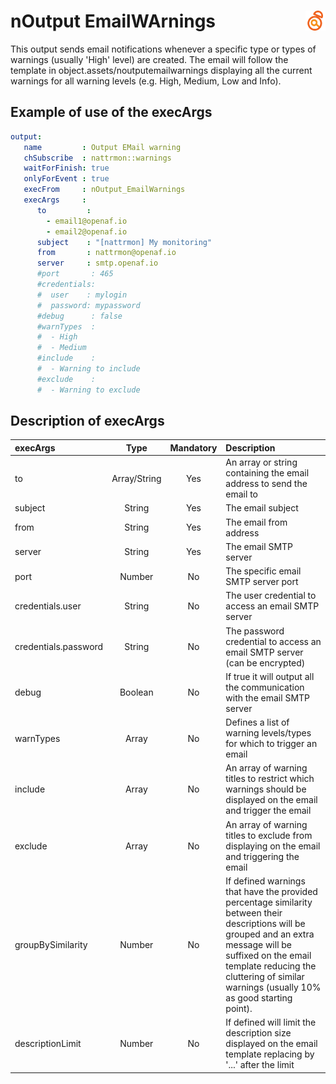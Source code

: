 # nOutput EmailWArnings <a href="/"><img align="right" src="images/logo.png"></a>

This output sends email notifications whenever a specific type or types of warnings (usually 'High' level) are created. The email will follow the template in object.assets/noutputemailwarnings displaying all the current warnings for all warning levels (e.g. High, Medium, Low and Info).

## Example of use of the execArgs

````yaml
output:
   name         : Output EMail warning
   chSubscribe  : nattrmon::warnings
   waitForFinish: true
   onlyForEvent : true
   execFrom     : nOutput_EmailWarnings
   execArgs     : 
      to         : 
        - email1@openaf.io
        - email2@openaf.io
      subject    : "[nattrmon] My monitoring"
      from       : nattrmon@openaf.io
      server     : smtp.openaf.io
      #port       : 465
      #credentials:
      #  user    : mylogin
      #  password: mypassword
      #debug      : false
      #warnTypes  :
      #  - High
      #  - Medium
      #include    :
      #  - Warning to include
      #exclude    :
      #  - Warning to exclude
````

## Description of execArgs

| execArgs | Type | Mandatory | Description |
|:---------|:----:|:---------:|:------------|
| to       | Array/String | Yes | An array or string containing the email address to send the email to |
| subject  | String | Yes | The email subject |
| from     | String | Yes | The email from address |
| server   | String | Yes | The email SMTP server |
| port     | Number | No | The specific email SMTP server port |
| credentials.user | String | No | The user credential to access an email SMTP server |
| credentials.password | String | No | The password credential to access an email SMTP server (can be encrypted) |
| debug    | Boolean | No | If true it will output all the communication with the email SMTP server |
| warnTypes | Array | No | Defines a list of warning levels/types for which to trigger an email | 
| include | Array | No | An array of warning titles to restrict which warnings should be displayed on the email and trigger the email |
| exclude | Array | No | An array of warning titles to exclude from displaying on the email and triggering the email | 
| groupBySimilarity | Number | No | If defined warnings that have the provided percentage similarity between their descriptions will be grouped and an extra message will be suffixed on the email template reducing the cluttering of similar warnings (usually 10% as good starting point). |
| descriptionLimit | Number | No | If defined will limit the description size displayed on the email template replacing by '...' after the limit |

